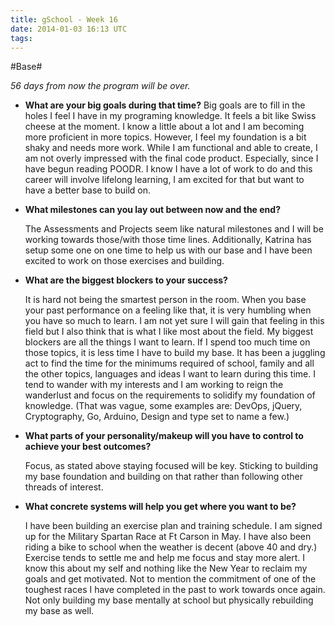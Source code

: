 ```yaml
---
title: gSchool - Week 16
date: 2014-01-03 16:13 UTC
tags:
---
```


#Base#


*56 days from now the program will be over.*

* **What are your big goals during that time?**
  Big goals are to fill in the holes I feel I have in my programing knowledge.  It feels a bit like Swiss cheese at the moment.  I know a little about a lot and I am becoming more proficient in more topics.  However, I feel my foundation is a bit shaky and needs more work.  While I am functional and able to create, I am not overly impressed with the final code product.  Especially, since I have begun reading POODR.  I know I have a lot of work to do and this career will involve lifelong learning, I am excited for that but want to have a better base to build on.

* **What milestones can you lay out between now and the end?**

  The Assessments and Projects seem like natural milestones and I will be working towards those/with those time lines. Additionally, Katrina has setup some one on one time to help us with our base and I have been excited to work on those exercises and building.

* **What are the biggest blockers to your success?**

  It is hard not being the smartest person in the room.  When you base your past performance on a feeling like that, it is very humbling when you have so much to learn.  I am not yet sure I will gain that feeling in this field but I also think that is what I like most about the field.  My biggest blockers are all the things I want to learn.  If I spend too much time on those topics, it is less time I have to build my base.  It has been a juggling act to find the time for the minimums required of school, family and all the other topics, languages and ideas I want to learn during this time. I tend to wander with my interests and I am working to reign the wanderlust and focus on the requirements to solidify my foundation of knowledge. (That was vague, some examples are: DevOps, jQuery, Cryptography, Go, Arduino, Design and type set to name a few.)

* **What parts of your personality/makeup will you have to control to achieve your best outcomes?**

  Focus, as stated above staying focused will be key.  Sticking to building my base foundation and building on that rather than following other threads of interest.

* **What concrete systems will help you get where you want to be?**

  I have been building an exercise plan and training schedule.  I am signed up for the Military Spartan Race at Ft Carson in May.  I have also been riding a bike to school when the weather is decent (above 40 and dry.) Exercise tends to settle me and help me focus and stay more alert.  I know this about my self and nothing like the New Year to reclaim my goals and get motivated. Not to mention the commitment of one of the toughest races I have completed in the past to work towards once again. Not only building my base mentally at school but physically rebuilding my base as well.
